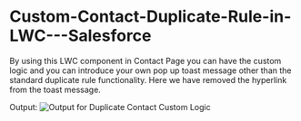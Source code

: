 # Custom-Contact-Duplicate-Rule-in-LWC---Salesforce

By using this LWC component in Contact Page you can have the custom logic and you can introduce your own pop up toast message other than the standard duplicate rule functionality. Here we have removed the hyperlink from the toast message.

Output:
![Output for Duplicate Contact Custom Logic](https://user-images.githubusercontent.com/43684440/215320423-4db45382-30e9-4afd-b55a-379aca0cf758.png)
